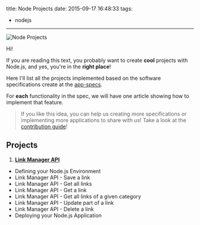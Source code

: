 title: Node Projects
date: 2015-09-17 16:48:33
tags:
  - nodejs
---

![Node Projects](http://i.imgur.com/tluoGKp.png)

Hi! 

If you are reading this text, you probably want to create **cool** projects with Node.js, and yes, you're in the **right place**!

Here I'll list all the projects implemented based on the software specifications create at the [app-specs](https://github.com/ericdouglas/app-specs/).

For **each** functionality in the spec, we will have one article showing how to implement that feature.

> If you like this idea, you can help us creating more specifications or implementing more applications to share with us! Take a look at the [contribution guide](https://github.com/ericdouglas/app-specs#how-to-collaborate)!

## Projects

1. **[Link Manager API](https://github.com/ericdouglas/link-manager-api)**
  - Defining your Node.js Environment
  - Link Manager API - Save a link
  - Link Manager API - Get all links
  - Link Manager API - Get a link
  - Link Manager API - Get all links of a given category
  - Link Manager API - Update part of a link
  - Link Manager API - Delete a link
  - Deploying your Node.js Application
